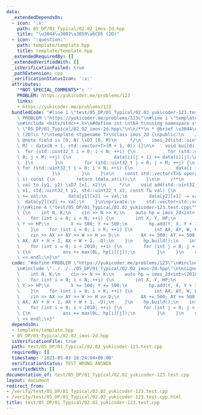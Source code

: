 ```yaml
---
data:
  _extendedDependsOn:
  - icon: ':x:'
    path: 05_DP/01_Typical/02.02_imos-2d.hpp
    title: "\u3044\u3082\u3059\u6CD5 (2D)"
  - icon: ':question:'
    path: template/template.hpp
    title: template/template.hpp
  _extendedRequiredBy: []
  _extendedVerifiedWith: []
  _isVerificationFailed: true
  _pathExtension: cpp
  _verificationStatusIcon: ':x:'
  attributes:
    '*NOT_SPECIAL_COMMENTS*': ''
    PROBLEM: https://yukicoder.me/problems/123
    links:
    - https://yukicoder.me/problems/123
  bundledCode: "#line 1 \"test/05_DP/01_Typical/02.02_yukicoder-123.test.cpp\"\n#define\
    \ PROBLEM \"https://yukicoder.me/problems/123\"\n#line 1 \"template/template.hpp\"\
    \n#include <bits/stdc++.h>\n#define int int64_t\nusing namespace std;\n#line 4\
    \ \"05_DP/01_Typical/02.02_imos-2d.hpp\"\n\n/**\n * @brief \u3044\u3082\u3059\u6CD5\
    \ (2D)\n */\ntemplate <typename T>\nclass imos_2d {\npublic:\n    /**\n     *\
    \ @note field is [0, N) \xD7 [0, M)\n     */\n    imos_2d(std::uint32_t N, std::uint32_t\
    \ M) : data(N + 1, std::vector<T>(M + 1, 0)) {}\n\n    void build() {\n      \
    \  for (std::uint32_t i = 0; i < N; ++i) {\n            for (std::uint32_t j =\
    \ 0; j < M; ++j) {\n                data[i][j + 1] += data[i][j];\n          \
    \  }\n        }\n        for (std::uint32_t j = 0; j < M; ++j) {\n           \
    \ for (std::uint32_t i = 0; i < N; ++i) {\n                data[i + 1][j] += data[i][j];\n\
    \            }\n        }\n    }\n\n    const std::vector<T>& operator [] (std::uint32_t\
    \ i) const {\n        return (data.at(i));\n    }\n\n    /**\n     * @note add\
    \ val to [y1, y2) \xD7 [x1, x2)\n     */\n    void add(std::uint32_t y1, std::uint32_t\
    \ x1, std::uint32_t y2, std::uint32_t x2, const T& val) {\n        data[y1][x1]\
    \ += val;\n        data[y1][x2] -= val;\n        data[y2][x1] -= val;\n      \
    \  data[y2][x2] += val;\n    }\n\nprivate:\n    std::vector<std::vector<T>> data;\n\
    };\n#line 4 \"test/05_DP/01_Typical/02.02_yukicoder-123.test.cpp\"\n\nsigned main()\
    \ {\n    int N, K;\n    cin >> N >> K;\n    auto hp = imos_2d<int>(2010, 2010);\n\
    \    for (int i = 0; i < N; ++i) {\n        int X, Y, HP;\n        cin >> X >>\
    \ Y >> HP;\n        X += 500; Y += 500;\n        hp.add(Y, X, Y + 1, X + 1, HP);\n\
    \    }\n    for (int i = 0; i < K; ++i) {\n        int AX, AY, W, H, D;\n    \
    \    cin >> AX >> AY >> W >> H >> D;\n        AX += 500; AY += 500;\n        hp.add(AY,\
    \ AX, AY + H + 1, AX + W + 1, -D);\n    }\n    hp.build();\n    int ans = 0;\n\
    \    for (int i = 0; i < 2010; ++i) {\n        for (int j = 0; j < 2010; ++j)\
    \ {\n            ans += max(0L, hp[i][j]);\n        }\n    }\n    cout << ans\
    \ << endl;\n}\n"
  code: "#define PROBLEM \"https://yukicoder.me/problems/123\"\n#include \"../../../template/template.hpp\"\
    \n#include \"../../../05_DP/01_Typical/02.02_imos-2d.hpp\"\n\nsigned main() {\n\
    \    int N, K;\n    cin >> N >> K;\n    auto hp = imos_2d<int>(2010, 2010);\n\
    \    for (int i = 0; i < N; ++i) {\n        int X, Y, HP;\n        cin >> X >>\
    \ Y >> HP;\n        X += 500; Y += 500;\n        hp.add(Y, X, Y + 1, X + 1, HP);\n\
    \    }\n    for (int i = 0; i < K; ++i) {\n        int AX, AY, W, H, D;\n    \
    \    cin >> AX >> AY >> W >> H >> D;\n        AX += 500; AY += 500;\n        hp.add(AY,\
    \ AX, AY + H + 1, AX + W + 1, -D);\n    }\n    hp.build();\n    int ans = 0;\n\
    \    for (int i = 0; i < 2010; ++i) {\n        for (int j = 0; j < 2010; ++j)\
    \ {\n            ans += max(0L, hp[i][j]);\n        }\n    }\n    cout << ans\
    \ << endl;\n}"
  dependsOn:
  - template/template.hpp
  - 05_DP/01_Typical/02.02_imos-2d.hpp
  isVerificationFile: true
  path: test/05_DP/01_Typical/02.02_yukicoder-123.test.cpp
  requiredBy: []
  timestamp: '2021-05-03 16:24:04+00:00'
  verificationStatus: TEST_WRONG_ANSWER
  verifiedWith: []
documentation_of: test/05_DP/01_Typical/02.02_yukicoder-123.test.cpp
layout: document
redirect_from:
- /verify/test/05_DP/01_Typical/02.02_yukicoder-123.test.cpp
- /verify/test/05_DP/01_Typical/02.02_yukicoder-123.test.cpp.html
title: test/05_DP/01_Typical/02.02_yukicoder-123.test.cpp
---
```

